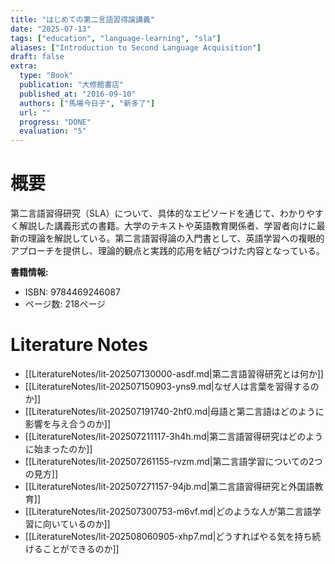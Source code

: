 ```yaml
---
title: "はじめての第二言語習得論講義"
date: "2025-07-13"
tags: ["education", "language-learning", "sla"]
aliases: ["Introduction to Second Language Acquisition"]
draft: false
extra:
  type: "Book"
  publication: "大修館書店"
  published_at: "2016-09-10"
  authors: ["馬場今日子", "新多了"]
  url: ""
  progress: "DONE"
  evaluation: "5"
---
```


# 概要

第二言語習得研究（SLA）について、具体的なエピソードを通じて、わかりやすく解説した講義形式の書籍。大学のテキストや英語教育関係者、学習者向けに最新の理論を解説している。第二言語習得論の入門書として、英語学習への複眼的アプローチを提供し、理論的観点と実践的応用を結びつけた内容となっている。

**書籍情報:**
- ISBN: 9784469246087
- ページ数: 218ページ

# Literature Notes

- [[LiteratureNotes/lit-202507130000-asdf.md|第二言語習得研究とは何か]]
- [[LiteratureNotes/lit-202507150903-yns9.md|なぜ人は言葉を習得するのか]]
- [[LiteratureNotes/lit-202507191740-2hf0.md|母語と第二言語はどのように影響を与え合うのか]]
- [[LiteratureNotes/lit-202507211117-3h4h.md|第二言語習得研究はどのように始まったのか]]
- [[LiteratureNotes/lit-202507261155-rvzm.md|第二言語学習についての2つの見方]]
- [[LiteratureNotes/lit-202507271157-94jb.md|第二言語習得研究と外国語教育]]
- [[LiteratureNotes/lit-202507300753-m6vf.md|どのような人が第二言語学習に向いているのか]]
- [[LiteratureNotes/lit-202508060905-xhp7.md|どうすればやる気を持ち続けることができるのか]]
